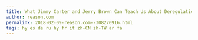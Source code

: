 ```yaml
---
title: What Jimmy Carter and Jerry Brown Can Teach Us About Deregulation
author: reason.com
permalink: 2018-02-09-reason.com--308270916.html
tags: hy es de ru hy fr it zh-CN zh-TW ar fa
---
```


